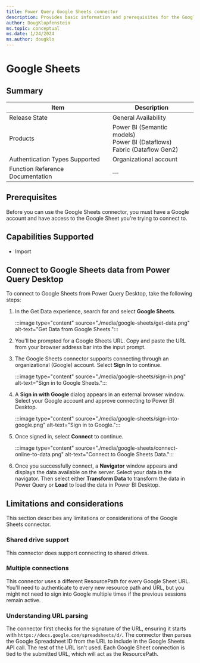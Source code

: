 ```yaml
---
title: Power Query Google Sheets connector
description: Provides basic information and prerequisites for the Google Sheets connector, descriptions of the optional input parameters, and discusses limitations and issues you might come across.
author: DougKlopfenstein
ms.topic: conceptual
ms.date: 1/24/2024
ms.author: dougklo
---
```


# Google Sheets

## Summary

| Item | Description |
| ---- | ----------- |
| Release State | General Availability |
| Products | Power BI (Semantic models)<br/>Power BI (Dataflows)<br/>Fabric (Dataflow Gen2) |
| Authentication Types Supported | Organizational account |
| Function Reference Documentation | &mdash; |

## Prerequisites

Before you can use the Google Sheets connector, you must have a Google account and have access to the Google Sheet you're trying to connect to.

## Capabilities Supported

* Import

## Connect to Google Sheets data from Power Query Desktop

To connect to Google Sheets from Power Query Desktop, take the following steps:

1. In the Get Data experience, search for and select **Google Sheets**.

    :::image type="content" source="./media/google-sheets/get-data.png" alt-text="Get Data from Google Sheets.":::

2. You'll be prompted for a Google Sheets URL. Copy and paste the URL from your browser address bar into the input prompt.

3. The Google Sheets connector supports connecting through an organizational (Google) account. Select **Sign In** to continue.

    :::image type="content" source="./media/google-sheets/sign-in.png" alt-text="Sign in to Google Sheets.":::

4. A **Sign in with Google** dialog appears in an external browser window. Select your Google account and approve connecting to Power BI Desktop.

    :::image type="content" source="./media/google-sheets/sign-into-google.png" alt-text="Sign in to Google.":::

5. Once signed in, select **Connect** to continue.

    :::image type="content" source="./media/google-sheets/connect-online-to-data.png" alt-text="Connect to Google Sheets Data.":::

6. Once you successfully connect, a **Navigator** window appears and displays the data available on the server. Select your data in the navigator. Then select either **Transform Data** to transform the data in Power Query or **Load** to load the data in Power BI Desktop.

## Limitations and considerations

This section describes any limitations or considerations of the Google Sheets connector.

### Shared drive support

This connector does support connecting to shared drives.

### Multiple connections

This connector uses a different ResourcePath for every Google Sheet URL. You'll need to authenticate to every new resource path and URL, but you might not need to sign into Google multiple times if the previous sessions remain active.

### Understanding URL parsing

The connector first checks for the signature of the URL, ensuring it starts with `https://docs.google.com/spreadsheets/d/`. The connector then parses the Google Spreadsheet ID from the URL to include in the Google Sheets API call. The rest of the URL isn't used. Each Google Sheet connection is tied to the submitted URL, which will act as the ResourcePath.
